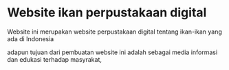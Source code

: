 # Website ikan perpustakaan digital

Website ini merupakan website perpustakaan digital tentang ikan-ikan yang ada di Indonesia

adapun tujuan dari pembuatan website ini adalah sebagai media informasi dan edukasi terhadap masyrakat, 
